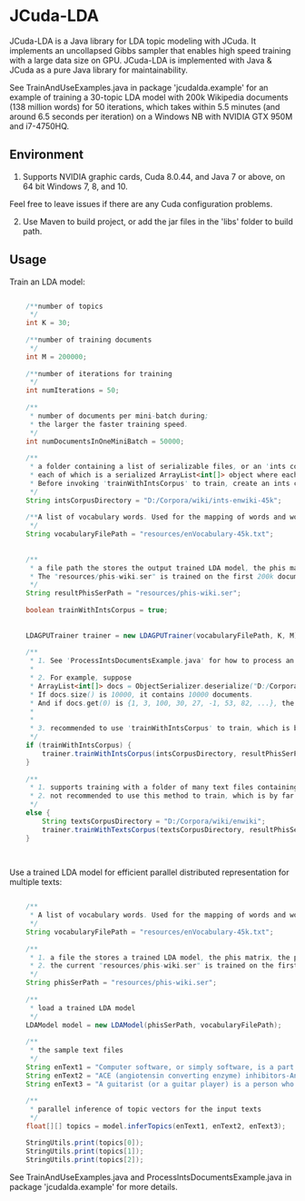 # JCuda-LDA

JCuda-LDA is a Java library for LDA topic modeling with JCuda. It implements an uncollapsed Gibbs sampler that enables high speed training with a large data size on GPU. JCuda-LDA is implemented with Java & JCuda as a pure Java library for maintainability. 

See TrainAndUseExamples.java in package 'jcudalda.example' for an example of training a 30-topic LDA model with 200k Wikipedia documents (138 million words) for 50 iterations, which takes within 5.5 minutes (and around 6.5 seconds per iteration) on a Windows NB with NVIDIA GTX 950M and i7-4750HQ.


## Environment 

1. Supports NVIDIA graphic cards, Cuda 8.0.44, and Java 7 or above, on 64 bit Windows 7, 8, and 10. 

Feel free to leave issues if there are any Cuda configuration problems.

2. Use Maven to build project, or add the jar files in the 'libs' folder to build path. 


## Usage


Train an LDA model: 

```java

	/**number of topics
	 */
	int K = 30;					
	
	/**number of training documents
	 */
	int M = 200000;				
	
	/**number of iterations for training
	 */
	int numIterations = 50;		
	
	/**
	 * number of documents per mini-batch during;
	 * the larger the faster training speed.
	 */
	int numDocumentsInOneMiniBatch = 50000;
	
	/**
	 * a folder containing a list of serializable files, or an 'ints corpus',  
	 * each of which is a serialized ArrayList<int[]> object where each int[] contains word indices of a document.
	 * Before invoking 'trainWithIntsCorpus' to train, create an ints corpus in 'intsCorpusDirectory' first. 
	 */
	String intsCorpusDirectory = "D:/Corpora/wiki/ints-enwiki-45k"; 
	
	/**A list of vocabulary words. Used for the mapping of words and word indices for the created ints corpus.
	 */
	String vocabularyFilePath = "resources/enVocabulary-45k.txt";
	
	
	/**
	 * a file path the stores the output trained LDA model, the phis matrix, 
	 * The "resources/phis-wiki.ser" is trained on the first 200k documents of 'enwiki-20160601-pages-articles.xml.bz2' wikipedia documents.
	 */
	String resultPhisSerPath = "resources/phis-wiki.ser";
	
	boolean trainWithIntsCorpus = true;
	
	
	LDAGPUTrainer trainer = new LDAGPUTrainer(vocabularyFilePath, K, M);
	
	/**
	 * 1. See 'ProcessIntsDocumentsExample.java' for how to process an ints corpus and saved to 'intsCorpusDirectory'
	 * 
	 * 2. For example, suppose
	 * ArrayList<int[]> docs = ObjectSerializer.deserialize("D:/Corpora/wiki/ints-enwiki-45k/1.ser");
	 * If docs.size() is 10000, it contains 10000 documents.
	 * And if docs.get(0) is {1, 3, 100, 30, 27, -1, 53, 82, ...}, the document contains these word indices.
	 * 
	 * 
	 * 3. recommended to use 'trainWithIntsCorpus' to train, which is by far faster than 'trainWithTextsCorpus'
	 */ 
	if (trainWithIntsCorpus) {
		trainer.trainWithIntsCorpus(intsCorpusDirectory, resultPhisSerPath, numIterations, numDocumentsInOneMiniBatch);
	}
	
	/**
	 * 1. supports training with a folder of many text files containing documents with format like 'example-docs.txt'
	 * 2. not recommended to use this method to train, which is by far slower than 'trainWithIntsCorpus'
	 */
	else {
		String textsCorpusDirectory = "D:/Corpora/wiki/enwiki";
		trainer.trainWithTextsCorpus(textsCorpusDirectory, resultPhisSerPath, numIterations, numDocumentsInOneMiniBatch);
	}
		
		
``` 


Use a trained LDA model for efficient parallel distributed representation for multiple texts:


```java

	/**
	 * A list of vocabulary words. Used for the mapping of words and word indices 
	 */
	String vocabularyFilePath = "resources/enVocabulary-45k.txt";
	
	/**
	 * 1. a file the stores a trained LDA model, the phis matrix, the probabilities of words given topics 
	 * 2. the current "resources/phis-wiki.ser" is trained on the first 200k documents of 'enwiki-20160601-pages-articles.xml.bz2' wikipedia documents.
	 */
	String phisSerPath = "resources/phis-wiki.ser";
	
	/**
	 * load a trained LDA model
	 */
	LDAModel model = new LDAModel(phisSerPath, vocabularyFilePath);
	
	/**
	 * the sample text files
	 */
	String enText1 = "Computer software, or simply software, is a part of a computer system that consists of data or computer instructions, in contrast to the physical hardware from which the system is built. In computer science and software engineering, computer software is all information processed by computer systems, programs and data. Computer software includes computer programs, libraries and related non-executable data, such as online documentation or digital media. Computer hardware and software require each other and neither can be realistically used on its own.";
	String enText2 = "ACE (angiotensin converting enzyme) inhibitors-Angiotensin converting enzyme inhibitors are used to treat high blood pressure. They cause the blood vessels to relax and become larger and, as a result, blood pressure is lowered. When blood pressure is reduced, the heart has an easier time pumping blood. This is especially beneficial when the heart is failing. ACE inhibitors also cause the process of hypertensive- and diabetes-related kidney diseases to slow down and prevent early deaths associated with high blood pressure. ACE inhibitors cannot be taken during pregnancy since they may cause birth defects. Generic ACE inhibitors are available.";
	String enText3 = "A guitarist (or a guitar player) is a person who plays the guitar. Guitarists may play a variety of guitar family instruments such as classical guitars, acoustic guitars, electric guitars, and bass guitars. Some guitarists accompany themselves on the guitar by singing or playing the harmonica.";
	
	/**
	 * parallel inference of topic vectors for the input texts
	 */
	float[][] topics = model.inferTopics(enText1, enText2, enText3);

	StringUtils.print(topics[0]);
	StringUtils.print(topics[1]);
	StringUtils.print(topics[2]);


```



See TrainAndUseExamples.java and ProcessIntsDocumentsExample.java in package 'jcudalda.example' for more details. 



